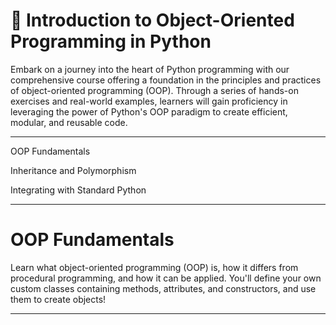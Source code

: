 # 🐍 Introduction to Object-Oriented Programming in Python

Embark on a journey into the heart of Python programming with our comprehensive course offering a foundation in the principles and practices of object-oriented programming (OOP). Through a series of hands-on exercises and real-world examples, learners will gain proficiency in leveraging the power of Python's OOP paradigm to create efficient, modular, and reusable code.

--------------

OOP Fundamentals

Inheritance and Polymorphism

Integrating with Standard Python

-----------------

# OOP Fundamentals

Learn what object-oriented programming (OOP) is, how it differs from procedural programming, and how it can be applied. You'll define your own custom classes containing methods, attributes, and constructors, and use them to create objects!

---------------

